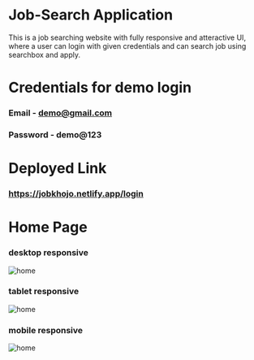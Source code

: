 # Job-Search Application

This is a job searching website with fully responsive and atteractive UI, where a user can login with given credentials and can search job using searchbox and apply.

# Credentials for demo login

### Email - demo@gmail.com
### Password - demo@123

# Deployed Link 
### https://jobkhojo.netlify.app/login

# Home Page

### desktop responsive
![home](https://imgur.com/YWjGK5g.png)

### tablet responsive
![home](https://imgur.com/cfDOJPo.png)

### mobile responsive
![home](https://imgur.com/vFoFhm7.png)





